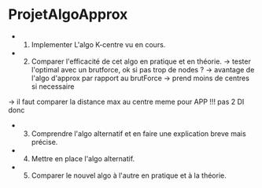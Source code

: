 # ProjetAlgoApprox

* 1. Implementer L'algo K-centre vu en cours. 
* 2. Comparer l'efficacité de cet algo en pratique et en théorie. -> tester l'optimal avec un  brutforce, ok si pas trop de nodes ? 
-> avantage de l'algo d'approx par rapport au brutForce -> prend moins de centres si necessaire

-> il faut comparer la distance max au centre meme pour APP !!! pas 2 DI donc 



* 3. Comprendre l'algo alternatif et en faire une explication breve mais précise. 
* 4. Mettre en place l'algo alternatif. 
* 5. Comparer le nouvel algo à l'autre en pratique et à la théorie.  